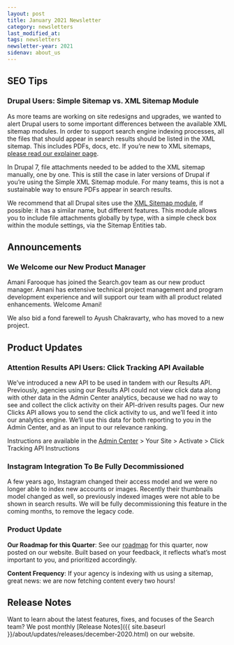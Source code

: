 ```yaml
---
layout: post
title: January 2021 Newsletter
category: newsletters
last_modified_at: 
tags: newsletters
newsletter-year: 2021
sidenav: about_us
---
```

## SEO Tips
### Drupal Users: Simple Sitemap vs. XML Sitemap Module

As more teams are working on site redesigns and upgrades, we wanted to alert Drupal users to some important differences between the available XML sitemap modules. In order to support search engine indexing processes, all the files that should appear in search results should be listed in the XML sitemap. This includes PDFs, docs, etc. If you’re new to XML sitemaps, [please read our explainer page](https://search.gov/indexing/sitemaps.html).

In Drupal 7, file attachments needed to be added to the XML sitemap manually, one by one. This is still the case in later versions of Drupal if you’re using the Simple XML Sitemap module. For many teams, this is not a sustainable way to ensure PDFs appear in search results.

We recommend that all Drupal sites use the [XML Sitemap module](https://www.drupal.org/project/xmlsitemap), if possible: it has a similar name, but different features. This module allows you to include file attachments globally by type, with a simple check box within the module settings, via the Sitemap Entities tab.

## Announcements
### We Welcome our New Product Manager

Amani Farooque has joined the Search.gov team as our new product manager. Amani has extensive technical project management and program development experience and will support our team with all product related enhancements. Welcome Amani! 

We also bid a fond farewell to Ayush Chakravarty, who has moved to a new project. 

## Product Updates
### Attention Results API Users: Click Tracking API Available

We’ve introduced a new API to be used in tandem with our Results API. Previously, agencies using our Results API could not view click data along with other data in the Admin Center analytics, because we had no way to see and collect the click activity on their API-driven results pages. Our new Clicks API allows you to send the click activity to us, and we’ll feed it into our analytics engine. We’ll use this data for both reporting to you in the Admin Center, and as an input to our relevance ranking. 

Instructions are available in the [Admin Center](https://search.usa.gov/login) > Your Site > Activate > Click Tracking API Instructions


### Instagram Integration To Be Fully Decommissioned

A few years ago, Instagram changed their access model and we were no longer able to index new accounts or images. Recently their thumbnails model changed as well, so previously indexed images were not able to be shown in search results. We will be fully decommissioning this feature in the coming months, to remove the legacy code.

### Product Update

**Our Roadmap for this Quarter**: See our [roadmap](https://search.gov/about/updates/roadmap/) for this quarter, now posted on our website. Built based on your feedback, it reflects what’s most important to you, and prioritized accordingly.

**Content Frequency**: If your agency is indexing with us using a sitemap, great news: we are now fetching content every two hours!

## Release Notes
Want to learn about the latest features, fixes, and focuses of the Search team? We post monthly [Release Notes]({{ site.baseurl }}/about/updates/releases/december-2020.html) on our website.



